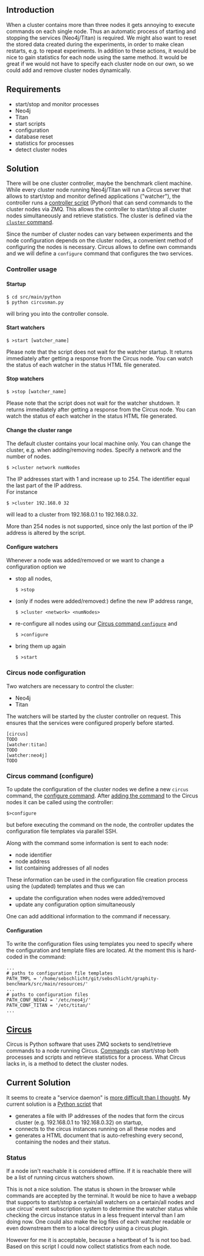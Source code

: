 ## Introduction
When a cluster contains more than three nodes it gets annoying to execute commands on each single node.
Thus an automatic process of starting and stopping the services (Neo4j/Titan) is required.
We might also want to reset the stored data created during the experiments, in order to make clean restarts, e.g. to repeat experiments.
In addition to these actions, it would be nice to gain statistics for each node using the same method.
It would be great if we would not have to specify each cluster node on our own, so we could add and remove cluster nodes dynamically.

## Requirements
* start/stop and monitor processes
 * Neo4j
 * Titan
* start scripts
 * configuration
 * database reset
* statistics for processes
* detect cluster nodes

## Solution
There will be one cluster controller, maybe the benchmark client machine.
While every cluster node running Neo4j/Titan will run a Circus server that allows to start/stop and monitor defined applications ("watcher"), the controller runs a [controller script](src/main/python/circusman.py) (Python) that can send commands to the cluster nodes via ZMQ. This allows the controller to start/stop all cluster nodes simultaneously and retrieve statistics. The cluster is defined via the [`cluster` command](#change-the-cluster-range).

Since the number of cluster nodes can vary between experiments and the node configuration depends on the cluster nodes, a convenient method of configuring the nodes is necessary.
Circus allows to define own commands and we will define a `configure` command that configures the two services.

### Controller usage
#### Startup

    $ cd src/main/python
    $ python circusman.py

will bring you into the controller console.

#### Start watchers

    $ >start [watcher_name]

Please note that the script does not wait for the watcher startup. It returns immediately after getting a response from the Circus node. You can watch the status of each watcher in the status HTML file generated.

#### Stop watchers

    $ >stop [watcher_name]

Please note that the script does not wait for the watcher shutdown. It returns immediately after getting a response from the Circus node. You can watch the status of each watcher in the status HTML file generated.

#### Change the cluster range
The default cluster contains your local machine only. You can change the cluster, e.g. when adding/removing nodes. Specify a network and the number of nodes.

    $ >cluster network numNodes

The IP addresses start with 1 and increase up to 254. The identifier equal the last part of the IP address.  
For instance

    $ >cluster 192.168.0 32

will lead to a cluster from 192.168.0.1 to 192.168.0.32.

More than 254 nodes is not supported, since only the last portion of the IP address is altered by the script.

#### Configure watchers
Whenever a node was added/removed or we want to change a configuration option we 
* stop all nodes,

  `$ >stop`

* (only if nodes were added/removed:) define the new IP address range,

  `$ >cluster <network> <numNodes>`

* re-configure all nodes using our [Circus command `configure`](#circus-command-configure) and

  `$ >configure`

* bring them up again

  `$ >start`

### Circus node configuration
Two watchers are necessary to control the cluster:
* Neo4j
* Titan

The watchers will be started by the cluster controller on request.
This ensures that the services were configured properly before started.

    [circus]
    TODO
    [watcher:titan]
    TODO
    [watcher:neo4j]
    TODO

### Circus command (configure)
To update the configuration of the cluster nodes we define a new `circus` command, the [configure command](src/main/python/CommandConfigure.py). After [adding the command](../../wiki/HowTo:-Create-a-custom-circus-command) to the Circus nodes it can be called using the controller:

    $>configure

but before executing the command on the node, the controller updates the configuration file templates via parallel SSH.

Along with the command some information is sent to each node:
 * node identifier
 * node address
 * list containing addresses of all nodes

These information can be used in the configuration file creation process using the (updated) templates and thus we can
* update the configuration when nodes were added/removed
* update any configuration option simultaneously

One can add additional information to the command if necessary.

#### Configuration
To write the configuration files using templates you need to specify where the configuration and template files are located. At the moment this is hard-coded in the command:

    ...
    # paths to configuration file templates
    PATH_TMPL = '/home/sebschlicht/git/sebschlicht/graphity-benchmark/src/main/resources/'
    ...
    # paths to configuration files
    PATH_CONF_NEO4J = '/etc/neo4j/'
    PATH_CONF_TITAN = '/etc/titan/'
    ...

## [Circus](http://circus.readthedocs.org/en/0.11.1/)
Circus is Python software that uses ZMQ sockets to send/retrieve commands to a node running Circus. [Commands](http://circus.readthedocs.org/en/0.11.1/for-ops/commands/) can start/stop both processes and scripts and retrieve statistics for a process.
What Circus lacks in, is a method to detect the cluster nodes.

## Current Solution
It seems to create a "service daemon" is [more difficult than I thought](http://stackoverflow.com/questions/27623916/create-a-service-process-using-python).
My current solution is a [Python script](src/main/python/circusman.py) that
* generates a file with IP addresses of the nodes that form the circus cluster (e.g. 192.168.0.1 to 192.168.0.32) on startup,
* connects to the circus instances running on all these nodes and
* generates a HTML document that is auto-refreshing every second, containing the nodes and their status.

### Status
If a node isn't reachable it is considered offline. If it is reachable there will be a list of running circus watchers shown.

This is not a nice solution. The status is shown in the browser while commands are accepted by the terminal.
It would be nice to have a webapp that supports to start/stop a certain/all watchers on a certain/all nodes and use circus' event subscription system to determine the watcher status while checking the circus instance status in a less frequent interval than I am doing now. One could also make the log files of each watcher readable or even downstream them to a local directory using a circus plugin.

However for me it is acceptable, because a heartbeat of 1s is not too bad.
Based on this script I could now collect statistics from each node.
